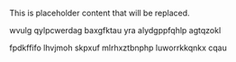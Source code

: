 <!--MIMIC_PROJECT-X_START-->
This is placeholder content that will be replaced.
<!--MIMIC_PROJECT-X_END-->

wvulg qylpcwerdag baxgfktau yra alydgppfqhlp agtqzokl

fpdkffifo lhvjmoh skpxuf mlrhxztbnphp luworrkkqnkx cqau
